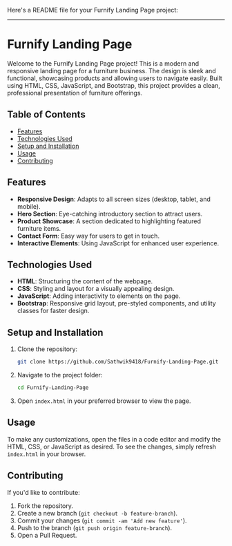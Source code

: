 Here's a README file for your Furnify Landing Page project:

---

# Furnify Landing Page

Welcome to the Furnify Landing Page project! This is a modern and responsive landing page for a furniture business. The design is sleek and functional, showcasing products and allowing users to navigate easily. Built using HTML, CSS, JavaScript, and Bootstrap, this project provides a clean, professional presentation of furniture offerings.


## Table of Contents

- [Features](#features)
- [Technologies Used](#technologies-used)
- [Setup and Installation](#setup-and-installation)
- [Usage](#usage)
- [Contributing](#contributing)

## Features

- **Responsive Design**: Adapts to all screen sizes (desktop, tablet, and mobile).
- **Hero Section**: Eye-catching introductory section to attract users.
- **Product Showcase**: A section dedicated to highlighting featured furniture items.
- **Contact Form**: Easy way for users to get in touch.
- **Interactive Elements**: Using JavaScript for enhanced user experience.

## Technologies Used

- **HTML**: Structuring the content of the webpage.
- **CSS**: Styling and layout for a visually appealing design.
- **JavaScript**: Adding interactivity to elements on the page.
- **Bootstrap**: Responsive grid layout, pre-styled components, and utility classes for faster design.

## Setup and Installation

1. Clone the repository:
   ```bash
   git clone https://github.com/Sathwik9418/Furnify-Landing-Page.git
   ```
2. Navigate to the project folder:
   ```bash
   cd Furnify-Landing-Page
   ```
3. Open `index.html` in your preferred browser to view the page.

## Usage

To make any customizations, open the files in a code editor and modify the HTML, CSS, or JavaScript as desired. To see the changes, simply refresh `index.html` in your browser.

## Contributing

If you'd like to contribute:
1. Fork the repository.
2. Create a new branch (`git checkout -b feature-branch`).
3. Commit your changes (`git commit -am 'Add new feature'`).
4. Push to the branch (`git push origin feature-branch`).
5. Open a Pull Request.

